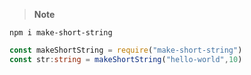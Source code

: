 >**Note**
```
npm i make-short-string
```


```typescript
const makeShortString = require("make-short-string")
const str:string = makeShortString("hello-world",10)
```
